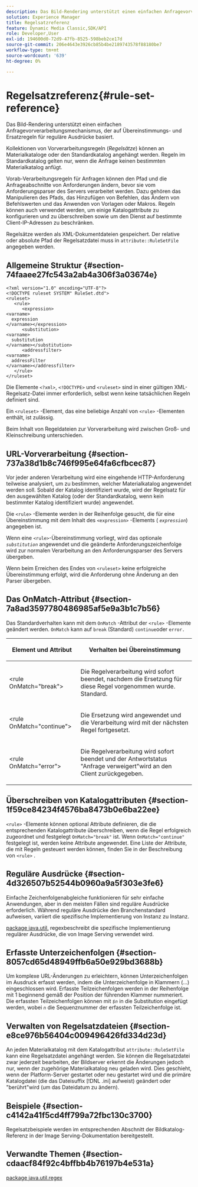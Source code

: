 ```yaml
---
description: Das Bild-Rendering unterstützt einen einfachen Anfragevorverarbeitungsmechanismus, der auf Übereinstimmungs- und Ersatzregeln für reguläre Ausdrücke basiert.
solution: Experience Manager
title: Regelsatzreferenz
feature: Dynamic Media Classic,SDK/API
role: Developer,User
exl-id: 194600d0-72d9-47fb-8525-598beb2ce17d
source-git-commit: 206e4643e3926cb85b4be2189743578f88180be7
workflow-type: tm+mt
source-wordcount: '639'
ht-degree: 0%

---
```


# Regelsatzreferenz{#rule-set-reference}

Das Bild-Rendering unterstützt einen einfachen Anfragevorverarbeitungsmechanismus, der auf Übereinstimmungs- und Ersatzregeln für reguläre Ausdrücke basiert.

<!--<a id="section_F44601A65CE1451EAD0A449C66B773CC"></a>-->

Kollektionen von Vorverarbeitungsregeln (*Regelsätze*) können an Materialkataloge oder den Standardkatalog angehängt werden. Regeln im Standardkatalog gelten nur, wenn die Anfrage keinen bestimmten Materialkatalog anfügt.

Vorab-Verarbeitungsregeln für Anfragen können den Pfad und die Anfrageabschnitte von Anforderungen ändern, bevor sie vom Anforderungsparser des Servers verarbeitet werden. Dazu gehören das Manipulieren des Pfads, das Hinzufügen von Befehlen, das Ändern von Befehlswerten und das Anwenden von Vorlagen oder Makros. Regeln können auch verwendet werden, um einige Katalogattribute zu konfigurieren und zu überschreiben sowie um den Dienst auf bestimmte Client-IP-Adressen zu beschränken.

Regelsätze werden als XML-Dokumentdateien gespeichert. Der relative oder absolute Pfad der Regelsatzdatei muss in `attribute::RuleSetFile` angegeben werden.

## Allgemeine Struktur {#section-74faaee27fc543a2ab4a306f3a03674e}

```
<?xml version="1.0" encoding="UTF-8"?>
<!DOCTYPE ruleset SYSTEM" RuleSet.dtd">
<ruleset>
   <rule>
      <expression>
<varname>
  expression
</varname></expression>
      <substitution>
<varname>
  substitution
</varname></substitution>
      <addressfilter>
<varname>
  addressFilter
</varname></addressfilter>
   </rule>
</ruleset>
```

Die Elemente `<?xml>`, `<!DOCTYPE>` und `<ruleset>` sind in einer gültigen XML-Regelsatz-Datei immer erforderlich, selbst wenn keine tatsächlichen Regeln definiert sind.

Ein `<ruleset>` -Element, das eine beliebige Anzahl von `<rule>` -Elementen enthält, ist zulässig.

Beim Inhalt von Regeldateien zur Vorverarbeitung wird zwischen Groß- und Kleinschreibung unterschieden.

## URL-Vorverarbeitung {#section-737a38d1b8c746f995e64fa6cfbcec87}

Vor jeder anderen Verarbeitung wird eine eingehende HTTP-Anforderung teilweise analysiert, um zu bestimmen, welcher Materialkatalog angewendet werden soll. Sobald der Katalog identifiziert wurde, wird der Regelsatz für den ausgewählten Katalog (oder der Standardkatalog, wenn kein bestimmter Katalog identifiziert wurde) angewendet.

Die `<rule>` -Elemente werden in der Reihenfolge gesucht, die für eine Übereinstimmung mit dem Inhalt des `<expression>` -Elements ( *`expression`*) angegeben ist.

Wenn eine `<rule>`-Übereinstimmung vorliegt, wird das optionale *`substitution`* angewendet und die geänderte Anforderungszeichenfolge wird zur normalen Verarbeitung an den Anforderungsparser des Servers übergeben.

Wenn beim Erreichen des Endes von `<ruleset>` keine erfolgreiche Übereinstimmung erfolgt, wird die Anforderung ohne Änderung an den Parser übergeben.

## Das OnMatch-Attribut {#section-7a8ad3597780486985af5e9a3b1c7b56}

Das Standardverhalten kann mit dem `OnMatch` -Attribut der `<rule>` -Elemente geändert werden. `OnMatch` kann auf  `break` (Standard)  `continue`oder  `error.`

<table id="table_4CABF55B33854A128D5F326B31C6C397"> 
 <thead> 
  <tr> 
   <th colname="col1" class="entry"> <p>Element und Attribut </p> </th> 
   <th colname="col2" class="entry"> <p>Verhalten bei Übereinstimmung </p> </th> 
  </tr> 
 </thead>
 <tbody> 
  <tr> 
   <td colname="col1"> <p><span class="codeph"> &lt;rule OnMatch="break"&gt;</span> </p> </td> 
   <td colname="col2"> <p>Die Regelverarbeitung wird sofort beendet, nachdem die Ersetzung für diese Regel vorgenommen wurde. Standard. </p> </td> 
  </tr> 
  <tr> 
   <td colname="col1"> <p><span class="codeph"> &lt;rule OnMatch="continue"&gt;</span> </p> </td> 
   <td colname="col2"> <p>Die Ersetzung wird angewendet und die Verarbeitung wird mit der nächsten Regel fortgesetzt. </p> </td> 
  </tr> 
  <tr> 
   <td colname="col1"> <p><span class="codeph"> &lt;rule OnMatch="error"&gt;</span> </p> </td> 
   <td colname="col2"> <p>Die Regelverarbeitung wird sofort beendet und der Antwortstatus "Anfrage verweigert"wird an den Client zurückgegeben. </p> </td> 
  </tr> 
 </tbody> 
</table>

## Überschreiben von Katalogattributen {#section-1f59ce84234f4576ba8473b0e6ba22ee}

`<rule>` -Elemente können optional Attribute definieren, die die entsprechenden Katalogattribute überschreiben, wenn die Regel erfolgreich zugeordnet und festgelegt  `OnMatch="break"` ist. Wenn `OnMatch="continue"` festgelegt ist, werden keine Attribute angewendet. Eine Liste der Attribute, die mit Regeln gesteuert werden können, finden Sie in der Beschreibung von `<rule>` .

## Reguläre Ausdrücke {#section-4d326507b52544b0960a9a5f303e3fe6}

Einfache Zeichenfolgenabgleiche funktionieren für sehr einfache Anwendungen, aber in den meisten Fällen sind reguläre Ausdrücke erforderlich. Während reguläre Ausdrücke den Branchenstandard aufweisen, variiert die spezifische Implementierung von Instanz zu Instanz.

[package java.util.](https://www2.cs.duke.edu/csed/java/jdk1.4.2/docs/api/) regexbeschreibt die spezifische Implementierung regulärer Ausdrücke, die von Image Serving verwendet wird.

## Erfasste Unterzeichenfolgen {#section-8057cd65d48949ffb6a50e929bd3688b}

Um komplexe URL-Änderungen zu erleichtern, können Unterzeichenfolgen im Ausdruck erfasst werden, indem die Unterzeichenfolge in Klammern (...) eingeschlossen wird. Erfasste Teilzeichenfolgen werden in der Reihenfolge mit 1 beginnend gemäß der Position der führenden Klammer nummeriert. Die erfassten Teilzeichenfolgen können mit *`$n`* in die Substitution eingefügt werden, wobei *`n`* die Sequenznummer der erfassten Teilzeichenfolge ist.

## Verwalten von Regelsatzdateien {#section-e8ce976b56404c009496426fd334d23d}

An jeden Materialkatalog mit dem Katalogattribut `attribute::RuleSetFile` kann eine Regelsatzdatei angehängt werden. Sie können die Regelsatzdatei zwar jederzeit bearbeiten, der Bildserver erkennt die Änderungen jedoch nur, wenn der zugehörige Materialkatalog neu geladen wird. Dies geschieht, wenn der Platform-Server gestartet oder neu gestartet wird und die primäre Katalogdatei (die das Dateisuffix [!DNL .ini] aufweist) geändert oder &quot;berührt&quot;wird (um das Dateidatum zu ändern).

## Beispiele {#section-c4142a41f5cd4ff799a72fbc130c3700}

Regelsatzbeispiele werden im entsprechenden Abschnitt der Bildkatalog-Referenz in der Image Serving-Dokumentation bereitgestellt.

## Verwandte Themen {#section-cdaacf84f92c4bffbb4b76197b4e531a}

[package java.util.regex](https://www2.cs.duke.edu/csed/java/jdk1.4.2/docs/api/)
